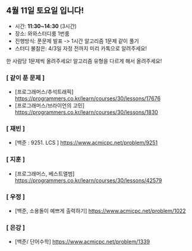 ## 4월 11일 토요일 입니다!
- 시간: **11:30~14:30** (3시간)
- 장소: 와와스터디룸 1번룸
- 진행방식: 푼문제 발표 -> 1시간 알고리즘 1문제 같이 풀기
- 스터디 불참은: 4/3일 자정 전까지 미리 카톡으로 알려주세요!

한 사람당 1문제씩 올려주세요! 알고리즘 유형을 다르게 해서 올려주세요!

### [ 같이 푼 문제 ]
- [프로그래머스/추석트래픽] https://programmers.co.kr/learn/courses/30/lessons/17676
- [프로그래머스/브라이언의 고민] https://programmers.co.kr/learn/courses/30/lessons/1830 

### [ 재빈 ]
- [백준 : 9251. LCS ] https://www.acmicpc.net/problem/9251

### [ 지훈 ]
- [프로그래머스, 베스트앨범] https://programmers.co.kr/learn/courses/30/lessons/42579 

### [ 우정 ]
- [백준, 소용돌이 예쁘게 출력하기] https://www.acmicpc.net/problem/1022

### [ 은강 ]
- [백준/ 단어수학] https://www.acmicpc.net/problem/1339
